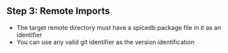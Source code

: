 ## Step 3: Remote Imports
* The target remote directory must have a spicedb.package file in it as an identifier
* You can use any valid git identifier as the version identification
